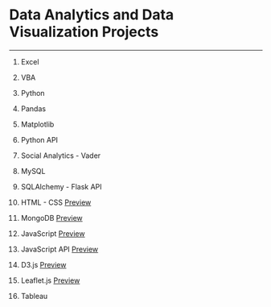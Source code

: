  # Data Analytics and Data Visualization Projects

- - -

01. Excel

02. VBA

03.  Python

04.  Pandas

05.  Matplotlib

06.  Python API

07.  Social Analytics - Vader

08.  MySQL

09.  SQLAlchemy - Flask API

10.  HTML - CSS  [Preview](https://mariannamangat.github.io/html/)

11.  MongoDB  [Preview](https://mariannamangat.github.io/mongo/)

12.  JavaScript  [Preview](https://mariannamangat.github.io/js/)

13.  JavaScript API  [Preview](https://belly-button-heroku.herokuapp.com/)

14.  D3.js  [Preview](https://mariannamangat.github.io/d3/)

15. Leaflet.js [Preview](https://mariannamangat.github.io/leaflet/)

16. Tableau 
